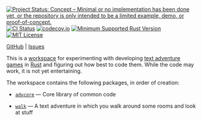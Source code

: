 [![Project Status: Concept – Minimal or no implementation has been done yet, or the repository is only intended to be a limited example, demo, or proof-of-concept.](https://www.repostatus.org/badges/latest/concept.svg)](https://www.repostatus.org/#concept)
[![CI Status](https://github.com/jwodder/advlab/actions/workflows/test.yml/badge.svg)](https://github.com/jwodder/advlab/actions/workflows/test.yml)
[![codecov.io](https://codecov.io/gh/jwodder/advlab/branch/main/graph/badge.svg)](https://codecov.io/gh/jwodder/advlab)
[![Minimum Supported Rust Version](https://img.shields.io/badge/MSRV-1.79-orange)](https://www.rust-lang.org)
[![MIT License](https://img.shields.io/github/license/jwodder/advlab.svg)](https://opensource.org/licenses/MIT)

[GitHub](https://github.com/jwodder/advlab) | [Issues](https://github.com/jwodder/advlab/issues)

This is a [workspace][] for experimenting with developing [text adventure
games][txtadv] in [Rust][] and figuring out how best to code them.  While the
code may work, it is not yet entertaining.

The workspace contains the following packages, in order of creation:

- [`advcore`][] — Core library of common code

- [`walk`][] — A text adventure in which you walk around some rooms and look at
  stuff

[workspace]: https://doc.rust-lang.org/cargo/reference/workspaces.html
[txtadv]: https://en.wikipedia.org/wiki/Text_adventure
[Rust]: https://rust-lang.org
[`advcore`]: https://github.com/jwodder/advlab/tree/main/crates/advcore
[`walk`]: https://github.com/jwodder/advlab/tree/main/crates/walk
